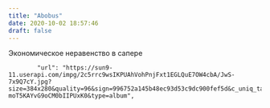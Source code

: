 ```yaml
---
title: "Abobus"
date: 2020-10-02 18:57:46
draft: false
---
```


Экономическое неравенство в сапере

            "url": "https://sun9-11.userapi.com/impg/2c5rrc9wsIKPUAhVohPnjFxt1EGLQuE7OW4cbA/JwS-7x9Q7cY.jpg?size=384x280&quality=96&sign=996752a145b48ec93d53c9dc900fef5d&c_uniq_tag=i8_edXQOIzCZDkD8iObG-moT5KAYvG9oCM0bIIPUxK0&type=album",
